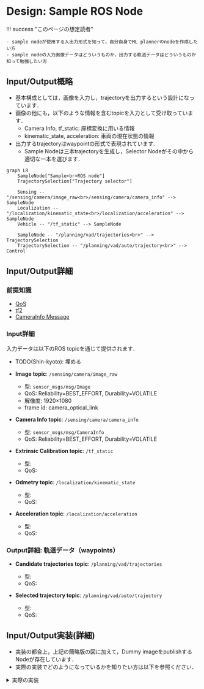 # Design: Sample ROS Node

!!! success "このページの想定読者"

    - sample nodeが使用する入出力形式を知って，自分自身でML plannerのnodeを作成したい方
    - sample nodeの入力画像データはどういうものか，出力する軌道データはどういうものか知って勉強したい方

## Input/Output概略

- 基本構成としては，画像を入力し，trajectoryを出力するという設計になっています．
- 画像の他にも，以下のような情報を含むtopicを入力として受け取っています．
  - Camera Info, tf_static: 座標変換に用いる情報
  - kinematic_state, acceleration: 車両の現在状態の情報
- 出力するtrajectoryはwaypointの形式で表現されています.
  - Sample Nodeは三本trajectoryを生成し，Selector Nodeがその中から適切な一本を選びます．

```mermaid
graph LR
    SampleNode["Sample<br>ROS node"]
    TrajectorySelection["Trajectory selector"]
    
    Sensing -- "/sensing/camera/image_raw<br>/sensing/camera/camera_info" --> SampleNode
    Localization -- "/localization/kinematic_state<br>/localization/acceleration" --> SampleNode
    Vehicle -- "/tf_static" --> SampleNode
    
    SampleNode -- "/planning/vad/trajectories<br>" --> TrajectorySelection
    TrajectorySelection -- "/planning/vad/auto/trajectory<br>" --> Control
```

## Input/Output詳細

### 前提知識

- [QoS](https://docs.ros.org/en/humble/Concepts/Intermediate/About-Quality-of-Service-Settings.html)
- [tf2](https://docs.ros.org/en/humble/Tutorials/Intermediate/Tf2/Tf2-Main.html#tf2)
- [CameraInfo Message](https://docs.ros2.org/latest/api/sensor_msgs/msg/CameraInfo.html)

### Input詳細

入力データは以下のROS topicを通じて提供されます．
- TODO(Shin-kyoto): 埋める

- **Image topic**: `/sensing/camera/image_raw`
  - 型: `sensor_msgs/msg/Image`
  - QoS: Reliability=BEST_EFFORT, Durability=VOLATILE
  - 解像度: 1920×1080
  - frame id: camera_optical_link

- **Camera Info topic**: `/sensing/camera/camera_info`
  - 型: `sensor_msgs/msg/CameraInfo`
  - QoS: Reliability=BEST_EFFORT, Durability=VOLATILE

- **Extrinsic Calibration topic**: `/tf_static`
  - 型: 
  - QoS: 

- **Odmetry topic**: `/localization/kinematic_state`
  - 型: 
  - QoS: 

- **Acceleration topic**: `/localization/acceleration`
  - 型: 
  - QoS: 

### Output詳細: 軌道データ（waypoints）

- **Candidate trajectories topic**: `/planning/vad/trajectories`
  - 型: 
  - QoS: 

- **Selected trajectory topic**: `/planning/vad/auto/trajectory`
  - 型: 
  - QoS: 

## Input/Output実装(詳細)

- 実装の都合上，上記の簡略版の図に加えて，Dummy imageをpublishするNodeが存在しています．
- 実際の実装でどのようになっているかを知りたい方は以下を参照ください．

<details>

<summary>実際の実装</summary>

- Sample Nodeに使用しているalgorithmであるVADは，6枚の画像を入力に取ります．
- TODO(Shin-kyoto): 書く

```mermaid
graph LR
    SampleNode["Sample<br>ROS node"]
    TrajectorySelection["Trajectory selector"]
    
    Dummy -- "/sensing/camera/l/image_rect_color/compressed<br>/sensing/camera/l/camera_info" --> SampleNode
    Sensing -- "/sensing/camera/image_raw<br>/sensing/camera/camera_info" --> SampleNode
    Localization -- "/localization/kinematic_state<br>/localization/acceleration" --> SampleNode
    Vehicle -- "/tf_static" --> SampleNode
    
    SampleNode -- "/planning/vad/trajectories<br>" --> TrajectorySelection
    TrajectorySelection -- "/planning/vad/auto/trajectory<br>" --> Control
```

</details>


